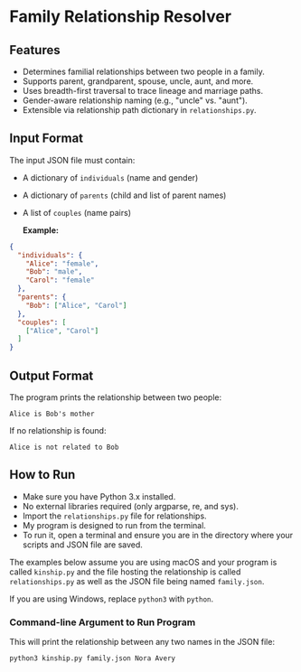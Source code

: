 #  Family Relationship Resolver

## Features

- Determines familial relationships between two people in a family.
- Supports parent, grandparent, spouse, uncle, aunt, and more.
- Uses breadth-first traversal to trace lineage and marriage paths.
- Gender-aware relationship naming (e.g., "uncle" vs. "aunt").
- Extensible via relationship path dictionary in `relationships.py`.

## Input Format

The input JSON file must contain:
- A dictionary of `individuals` (name and gender)
- A dictionary of `parents` (child and list of parent names)
- A list of `couples` (name pairs)

  **Example:**
```json
{
  "individuals": {
    "Alice": "female",
    "Bob": "male",
    "Carol": "female"
  },
  "parents": {
    "Bob": ["Alice", "Carol"]
  },
  "couples": [
    ["Alice", "Carol"]
  ]
}
```
## Output Format

The program prints the relationship between two people:

`Alice is Bob's mother`

If no relationship is found:

`Alice is not related to Bob`

## How to Run

- Make sure you have Python 3.x installed.
- No external libraries required (only argparse, re, and sys).
- Import the `relationships.py` file for relationships. 
- My program is designed to run from the terminal.
- To run it, open a terminal and ensure you are in the directory where your scripts and JSON file are saved.

The examples below assume you are using macOS and your program is called `kinship.py` and the file hosting the relationship is called `relationships.py` as well as the JSON file being named `family.json`.

If you are using Windows, replace `python3` with `python`.

### Command-line Argument to Run Program

This will print the relationship between any two names in the JSON file: 

`python3 kinship.py family.json Nora Avery`

